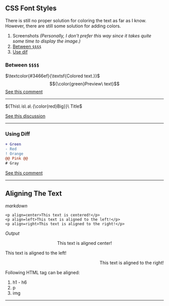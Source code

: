 
## CSS Font Styles
There is still no proper solution for coloring the text as far as I know. However, there are still some solution for adding colors.
1. Screenshots *(Personally, I don't prefer this way since it takes quite some time to display the image.)*
2. [Between `$$$$`](https://github.com/NyanKaungSet/Markdown/blob/Updates/styling.md#between-)
3. [Use dif](https://github.com/NyanKaungSet/Markdown/blob/Updates/styling.md#using-diff)

### Between `$$$$`

$\textcolor{#3466ef}{\textsf{Colored text.}}$
$${\color{green}Preview\ text}$$
<a href="https://github.com/github/markup/issues/1440#issuecomment-1454732426">See this comment</a>
<hr>

${This\ is\ a\ {\color{red}Big}}\ Title$

<a href="https://stackoverflow.com/questions/11509830/how-to-add-color-to-githubs-readme-md-file">See this discussion</a>
<hr>

### Using Diff
```diff
+ Green
- Red
! Orange
@@ Pink @@
# Gray
```

<a href="https://github.com/github/markup/issues/1440#issuecomment-803889380">See this comment</a> 

---
## Aligning The Text

*markdown*

`<p align=center>This text is centered!</p>`<br>
`<p align=left>This text is aligned to the left!</p>`<br>
`<p align=right>This text is aligned to the right!</p>`

*Output*

<p align=center>This text is aligned center!</p>
<p align=left>This text is aligned to the left!</p>
<p align=right>This text is aligned to the right!</p>

Following HTML tag can be aligned:
1. h1 - h6
2. p
3. img
---
